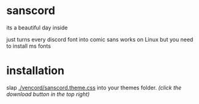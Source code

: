 # sanscord
its a beautiful day inside

just turns every discord font into comic sans
works on Linux but you need to install ms fonts

# installation
slap [./vencord/sanscord.theme.css](./vencord/sanscord.theme.css) into your themes folder. _(click the download button in the top right)_
